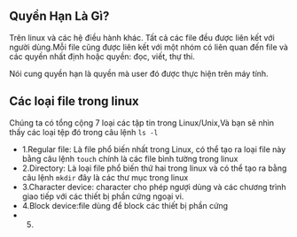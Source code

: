 ## Quyền Hạn Là Gì?

Trên linux và các hệ điều hành khác. Tất cả các file đều được liên kết với người dùng.Mỗi file cũng được liên kết với một nhóm có liên quan đến file và các quyền nhất định hoặc quyền: đọc, viết, thự thi.

Nói cung quyền hạn là quyền mà user đó được thực hiện trên máy tính.

## Các loại file trong linux

Chúng ta có tổng cộng 7 loại các tập tin trong Linux/Unix,Và bạn sẽ nhìn thấy các loại tệp đó trong câu lệnh `ls -l`
- 1.Regular file: Là file phổ biến nhất trong Linux, có thể tạo ra loại file này bằng câu lệnh `touch` chính là các file bình tường trong linux
- 2.Directory: Là loại file phổ biến thứ hai trong linux và có thể tạo ra bằng câu lệnh `mkdir` đây là các thư mục trong linux
- 3.Character device: character cho phép ngượi dùng và các chương trình giao tiếp với các thiết bị phần cứng ngoại vi.
- 4.Block device:file dùng để block các thiết bị phần cứng
- 5.
